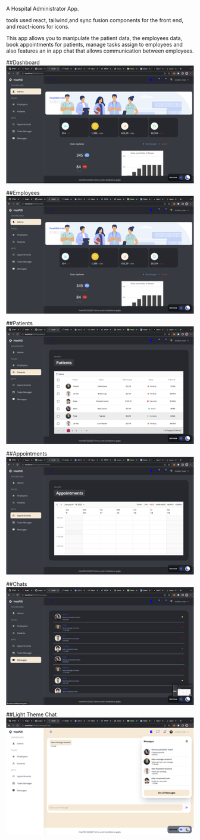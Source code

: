 A Hospital Administrator App.

tools used
react, tailwind,and sync fusion components for the front end, and react-icons for icons.

This app allows you to manipulate the patient data, the employees data, book appointments for patients, manage tasks assign to employees and also features an in app chat that allows communication between employees.

##Dashboard
<img
  src="src/assets/dashboard2.png"
  alt="Home Page"
  style="display: inline-block; margin: 0 auto;  max-width: 300px max-height:200px" />

##Employees
<img
  src="src/assets/dashboard2.png"
  alt="Home Page"
  style="display: inline-block; margin: 0 auto;  max-width: 300px max-height:200px" />

##Patients
<img
  src="src/assets/dashboard4.png"
  alt="Home Page"
  style="display: inline-block; margin: 0 auto;  max-width: 300px max-height:200px" />

##Appointments
<img
  src="src/assets/dashboard5.png"
  alt="Home Page"
  style="display: inline-block; margin: 0 auto;  max-width: 300px max-height:200px" />

##Chats
<img
  src="src/assets/chat.png"
  alt="Home Page"
  style="display: inline-block; margin: 0 auto;  max-width: 300px max-height:200px" />

##Light Theme Chat
<img
  src="src/assets/lightChat.png"
  alt="Home Page"
  style="display: inline-block; margin: 0 auto;  max-width: 300px max-height:200px" />
